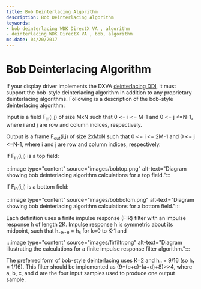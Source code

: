 ```yaml
---
title: Bob Deinterlacing Algorithm
description: Bob Deinterlacing Algorithm
keywords:
- bob deinterlacing WDK DirectX VA , algorithm
- deinterlacing WDK DirectX VA , bob, algorithm
ms.date: 04/20/2017
---
```


# Bob Deinterlacing Algorithm

If your display driver implements the DXVA [deinterlacing DDI](./deinterlace-ddi.md), it must support the bob-style deinterlacing algorithm in addition to any proprietary deinterlacing algorithms. Following is a description of the bob-style deinterlacing algorithm:

Input is a field F<sub>in</sub>(i,j) of size MxN such that 0 &lt;= i &lt;= M-1 and 0 &lt;= j &lt;=N-1, where i and j are row and column indices, respectively.

Output is a frame F<sub>out</sub>(i,j) of size 2xMxN such that 0 &lt;= i &lt;= 2M-1 and 0 &lt;= j &lt;=N-1, where i and j are row and column indices, respectively.

If F<sub>in</sub>(i,j) is a top field:

:::image type="content" source="images/bobtop.png" alt-text="Diagram showing bob deinterlacing algorithm calculations for a top field.":::

If F<sub>in</sub>(i,j) is a bottom field:

:::image type="content" source="images/bobbotom.png" alt-text="Diagram showing bob deinterlacing algorithm calculations for a bottom field.":::

Each definition uses a finite impulse response (FIR) filter with an impulse response h of length 2K. Impulse response h is symmetric about its midpoint, such that h₋₍ₖ₊₁₎ = hₖ for k=0 to K-1 and

:::image type="content" source="images/firfiltr.png" alt-text="Diagram illustrating the calculations for a finite impulse response filter algorithm.":::

The preferred form of bob-style deinterlacing uses K=2 and h₀ = 9/16 (so h₁ = 1/16). This filter should be implemented as (9\*(b+c)-(a+d)+8)&gt;&gt;4, where a, b, c, and d are the four input samples used to produce one output sample.
